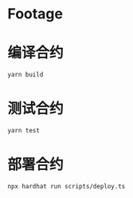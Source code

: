 # Footage

# 编译合约
```shell
yarn build
```

# 测试合约 
```shell
yarn test
```

# 部署合约
```shell
npx hardhat run scripts/deploy.ts
```
